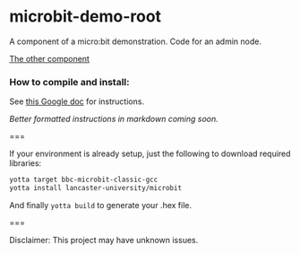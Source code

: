# microbit-demo-root

A component of a micro:bit demonstration. Code for an admin node.

[The other component](https://github.com/theyoyojo/microbit-demo-user)

### How to compile and install:

See [this Google doc](https://docs.google.com/document/d/1ZT9YcPsR-To2kQpRb6Q6RIYCqXsT9LDIWzZImJKM-Wg/edit) for instructions.

*Better formatted instructions in markdown coming soon.*

===

If your environment is already setup, just the following to download required libraries:

```bash
yotta target bbc-microbit-classic-gcc
yotta install lancaster-university/microbit

```

And finally `yotta build` to generate your .hex file.

===

Disclaimer: This project may have unknown issues.
